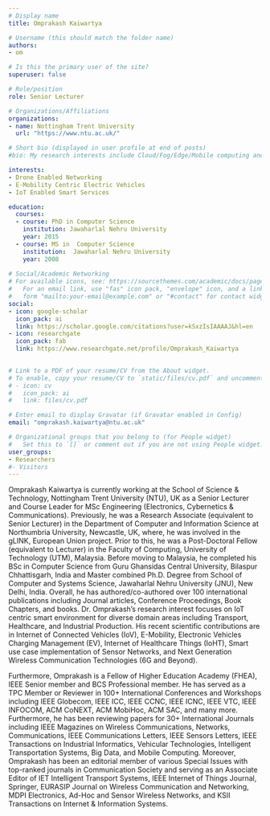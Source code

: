 ```yaml
---
# Display name
title: Omprakash Kaiwartya

# Username (this should match the folder name)
authors:
- om

# Is this the primary user of the site?
superuser: false

# Role/position
role: Senior Lecturer

# Organizations/Affiliations
organizations:
- name: Nottingham Trent University
  url: "https://www.ntu.ac.uk/"

# Short bio (displayed in user profile at end of posts)
#bio: My research interests include Cloud/Fog/Edge/Mobile computing and energy management.

interests:
- Drone Enabled Networking
- E-Mobility Centric Electric Vehicles
- IoT Enabled Smart Services

education:
  courses:
  - course: PhD in Computer Science
    institution: Jawaharlal Nehru University 
    year: 2015
  - course: MS in  Computer Science
    institution:  Jawaharlal Nehru University 
    year: 2008
 
# Social/Academic Networking
# For available icons, see: https://sourcethemes.com/academic/docs/page-builder/#icons
#   For an email link, use "fas" icon pack, "envelope" icon, and a link in the
#   form "mailto:your-email@example.com" or "#contact" for contact widget.
social:
- icon: google-scholar
  icon_pack: ai
  link: https://scholar.google.com/citations?user=kSxzIsIAAAAJ&hl=en
- icon: researchgate
  icon_pack: fab
  link: https://www.researchgate.net/profile/Omprakash_Kaiwartya

  
# Link to a PDF of your resume/CV from the About widget.
# To enable, copy your resume/CV to `static/files/cv.pdf` and uncomment the lines below.
# - icon: cv
#   icon_pack: ai
#   link: files/cv.pdf

# Enter email to display Gravatar (if Gravatar enabled in Config)
email: "omprakash.kaiwartya@ntu.ac.uk"

# Organizational groups that you belong to (for People widget)
#   Set this to `[]` or comment out if you are not using People widget.
user_groups:
- Researchers
#- Visitors
---
```


Omprakash Kaiwartya is currently working at the School of Science & Technology,  Nottingham Trent University (NTU), UK as a Senior Lecturer and Course Leader for MSc Engineering (Electronics, Cybernetics & Communications). Previously, he was a Research Associate (equivalent to Senior Lecturer) in the Department of Computer and Information Science at Northumbria University, Newcastle, UK, where, he was involved in the gLINK, European Union project.  Prior to this, he was a Post-Doctoral Fellow (equivalent to Lecturer) in the Faculty of Computing, University of Technology (UTM), Malaysia. Before moving to Malaysia, he completed his BSc in Computer Science from Guru Ghansidas Central University, Bilaspur Chhattisgarh, India and Master combined Ph.D. Degree from School of Computer and Systems Science, Jawaharlal Nehru University (JNU), New Delhi, India. Overall, he has authored/co-authored over 100 international publications including Journal articles, Conference Proceedings, Book Chapters, and books. Dr. Omprakash’s research interest focuses on IoT centric smart environment for diverse domain areas including Transport, Healthcare, and Industrial Production. His recent scientific contributions are in Internet of Connected Vehicles (IoV), E-Mobility, Electronic Vehicles Charging Management (EV), Internet of Healthcare Things (IoHT), Smart use case implementation of Sensor Networks, and Next Generation Wireless Communication Technologies (6G and Beyond).

Furthermore, Omprakash is a Fellow of Higher Education Academy (FHEA), IEEE Senior member and BCS Professional member. He has served as a TPC Member or Reviewer in 100+ International Conferences and Workshops including IEEE Globecom, IEEE ICC, IEEE CCNC, IEEE ICNC, IEEE VTC, IEEE INFOCOM, ACM CoNEXT, ACM MobiHoc, ACM SAC, and many more. Furthermore, he has been reviewing papers for 30+ International Journals including IEEE Magazines on Wireless Communications, Networks, Communications, IEEE Communications Letters, IEEE Sensors Letters, IEEE Transactions on Industrial Informatics, Vehicular Technologies, Intelligent Transportation Systems, Big Data, and Mobile Computing. Moreover, Omprakash has been an editorial member of various Special Issues with top-ranked journals in Communication Society and serving as an Associate Editor of IET Intelligent Transport Systems, IEEE Internet of Things Journal, Springer, EURASIP Journal on Wireless Communication and Networking, MDPI Electronics, Ad-Hoc and Sensor Wireless Networks, and KSII Transactions on Internet & Information Systems.
